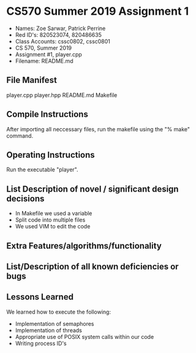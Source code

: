 # CS570 Summer 2019 Assignment 1
* Names: Zoe Sarwar, Patrick Perrine
* Red ID's: 820523074, 820486635
* Class Accounts: cssc0802, cssc0801
* CS 570, Summer 2019
* Assignment #1, player.cpp
* Filename: README.md

## File Manifest
player.cpp
player.hpp
README.md
Makefile

## Compile Instructions
After importing all neccessary files, run the makefile using the "% make" command. 

## Operating Instructions
Run the executable "player". 

## List Description of novel / significant design decisions
* In Makefile we used a variable
* Split code into multiple files
* We used VIM to edit the code

## Extra Features/algorithms/functionality 

## List/Description of all known deficiencies or bugs

## Lessons Learned
We learned how to execute the following:
* Implementation of semaphores
* Implementation of threads
* Appropriate use of POSIX system calls within our code
* Writing process ID's
